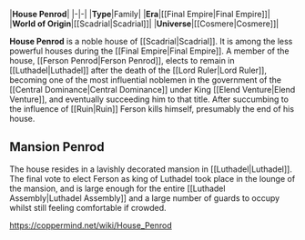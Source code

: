 |**House Penrod**|
|-|-|
|**Type**|Family|
|**Era**|[[Final Empire\|Final Empire]]|
|**World of Origin**|[[Scadrial\|Scadrial]]|
|**Universe**|[[Cosmere\|Cosmere]]|

**House Penrod** is a noble house of [[Scadrial\|Scadrial]].
It is among the less powerful houses during the [[Final Empire\|Final Empire]]. A member of the house, [[Ferson Penrod\|Ferson Penrod]], elects to remain in [[Luthadel\|Luthadel]] after the death of the [[Lord Ruler\|Lord Ruler]], becoming one of the most influential noblemen in the government of the [[Central Dominance\|Central Dominance]] under King [[Elend Venture\|Elend Venture]], and eventually succeeding him to that title. After succumbing to the influence of [[Ruin\|Ruin]] Ferson kills himself, presumably the end of his house.

## Mansion Penrod
The house resides in a lavishly decorated mansion in [[Luthadel\|Luthadel]]. The final vote to elect Ferson as king of Luthadel took place in the lounge of the mansion, and is large enough for the entire [[Luthadel Assembly\|Luthadel Assembly]] and a large number of guards to occupy whilst still feeling comfortable if crowded.



https://coppermind.net/wiki/House_Penrod